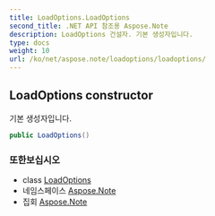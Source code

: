 ```yaml
---
title: LoadOptions.LoadOptions
second_title: .NET API 참조용 Aspose.Note
description: LoadOptions 건설자. 기본 생성자입니다.
type: docs
weight: 10
url: /ko/net/aspose.note/loadoptions/loadoptions/
---
```

## LoadOptions constructor

기본 생성자입니다.

```csharp
public LoadOptions()
```

### 또한보십시오

* class [LoadOptions](../)
* 네임스페이스 [Aspose.Note](../../loadoptions/)
* 집회 [Aspose.Note](../../../)


